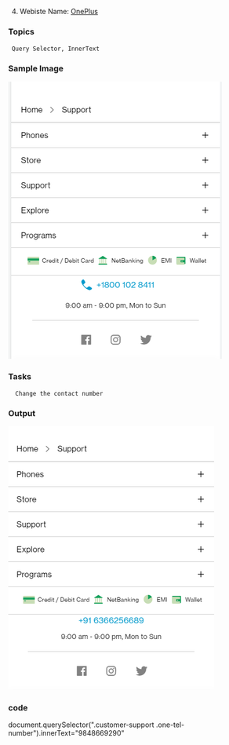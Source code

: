 4. Webiste Name: [OnePlus](https://www.oneplus.in/support)

### Topics

     Query Selector, InnerText

### Sample Image

![Sample One](./Pic6.png)

### Tasks

      Change the contact number

### Output

![Output](./Pic7.png)

### code

document.querySelector(".customer-support .one-tel-number").innerText="9848669290" 
